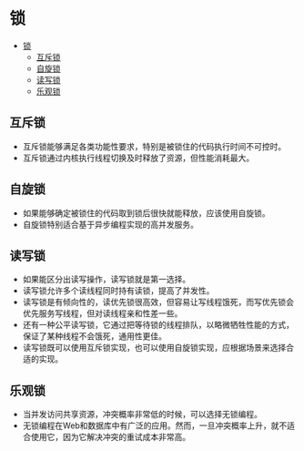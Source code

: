 # 锁

- [锁](#锁)
  - [互斥锁](#互斥锁)
  - [自旋锁](#自旋锁)
  - [读写锁](#读写锁)
  - [乐观锁](#乐观锁)


## 互斥锁

- 互斥锁能够满足各类功能性要求，特别是被锁住的代码执行时间不可控时。
- 互斥锁通过内核执行线程切换及时释放了资源，但性能消耗最大。

## 自旋锁

- 如果能够确定被锁住的代码取到锁后很快就能释放，应该使用自旋锁。
- 自旋锁特别适合基于异步编程实现的高并发服务。

## 读写锁

- 如果能区分出读写操作，读写锁就是第一选择。
- 读写锁允许多个读线程同时持有读锁，提高了并发性。
- 读写锁是有倾向性的，读优先锁很高效，但容易让写线程饿死，而写优先锁会优先服务写线程，但对读线程亲和性差一些。
- 还有一种公平读写锁，它通过把等待锁的线程排队，以略微牺牲性能的方式，保证了某种线程不会饿死，通用性更佳。
- 读写锁既可以使用互斥锁实现，也可以使用自旋锁实现，应根据场景来选择合适的实现。

## 乐观锁

- 当并发访问共享资源，冲突概率非常低的时候，可以选择无锁编程。
- 无锁编程在Web和数据库中有广泛的应用。然而，一旦冲突概率上升，就不适合使用它，因为它解决冲突的重试成本非常高。
